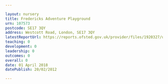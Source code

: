 ```yaml
---

layout: nursery
title: Fredericks Adventure Playground
urn: 107573
postcode: SE17 3QY
address: Westcott Road, London, SE17 3QY
latestReportUrl: https://reports.ofsted.gov.uk/provider/files/1920327/urn/107573.pdf
teaching: 0
development: 0
leadership: 0
outcomes: 0
overall: 0
date: 01 April 2018 
datePublish: 20/02/2012

---
```

